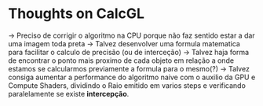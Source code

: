 # Thoughts on CalcGL
-> Preciso de corrigir o algoritmo na CPU porque não faz sentido estar a dar uma imagem toda preta
-> Talvez desenvolver uma formula matematica para facilitar o calculo de precisão (ou de interceção)
-> Talvez haja forma de encontrar o ponto mais proximo de cada objeto em relação a onde estamos se calcularmos previamente a formula para o mesmo(?)
-> Talvez consiga aumentar a performance do algoritmo naive com o auxilio da GPU e Compute Shaders, dividindo o Raio emitido em varios steps e verificando paralelamente se existe **intercepção**.
